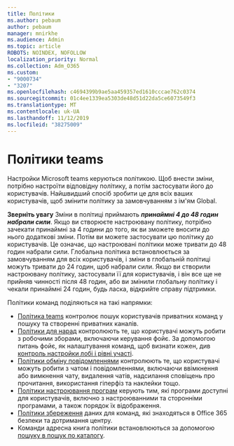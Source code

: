 ```yaml
---
title: Політики
ms.author: pebaum
author: pebaum
manager: mnirkhe
ms.audience: Admin
ms.topic: article
ROBOTS: NOINDEX, NOFOLLOW
localization_priority: Normal
ms.collection: Adm_O365
ms.custom:
- "9000734"
- "3207"
ms.openlocfilehash: c4694399b9ae5aa459357ed1610cccae762c0374
ms.sourcegitcommit: 01c4ee1339ea5303de48d51d22da5ce6073549f3
ms.translationtype: MT
ms.contentlocale: uk-UA
ms.lasthandoff: 11/12/2019
ms.locfileid: "38275009"
---
```

# <a name="teams-policies"></a>Політики teams

Настройки Microsoft teams керуються політикою. Щоб внести зміни, потрібно настроїти відповідну політику, а потім застосувати його до користувачів. Найшвидший спосіб зробити це для всіх ваших користувачів, щоб змінити політику за замовчуванням з ім'ям Global. 

**Зверніть увагу** Зміни в політиці приймають ***принаймні 4 до 48 годин набрали сили***. Якщо ви створюєте настроювану політику, потрібно зачекати принаймні за 4 години до того, як ви зможете вносити до нього додаткові зміни. Потім ви можете застосувати цю політику до користувачів. Це означає, що настроювані політики може тривати до 48 годин набрали сили. Глобальна політика встановлюється за замовчуванням для всіх користувачів, і зміни в глобальній політиці можуть тривати до 24 годин, щоб набрали сили. Якщо ви створили настроювану політику, застосували її для користувачів, і він все ще не прийняв чинності після 48 годин, або ви змінили глобальну політику і чекали принаймні 24 годин, будь ласка, відкрийте справу підтримки.

Політики команд поділяються на такі напрямки:

- [Політика teams](https://docs.microsoft.com/MicrosoftTeams/teams-policies) контролює пошук користувачів приватних команд у пошуку та створенні приватних каналів.  
- [Політики для нарад](https://docs.microsoft.com/microsoftteams/meeting-policies-in-teams) контролюють те, що користувачі можуть робити з робочими зборами, включаючи керування фойє. За допомогою питань фойє, як налаштування команд, щоб визнати кожен, див [контроль настройки лобі і рівні участі](https://docs.microsoft.com/en-us/alchemyinsights/bypass-lobby).
- [Політики обміну повідомленнями](https://docs.microsoft.com/microsoftteams/messaging-policies-in-teams) контролюють те, що користувачі можуть робити з чатом і повідомленнями, включаючи ввімкнення або вимкнення чату, видалення чатів, надсилання сповіщень про прочитання, використання гіперфіз та наклейки тощо.
- [Політики настроювання програм](https://docs.microsoft.com/MicrosoftTeams/teams-app-setup-policies) керують тим, які програми доступні для користувачів, включно з настроюванними та сторонніми програмами, а також порядок їх відображення.  
- [Політики збереження](https://docs.microsoft.com/microsoftteams/retention-policies) даних для команд, які знаходяться в Office 365 безпеки та дотримання центру.
- Команди адресна книга політики встановлюються за допомогою [пошуку в пошук по каталогу](https://docs.microsoft.com/MicrosoftTeams/teams-scoped-directory-search).